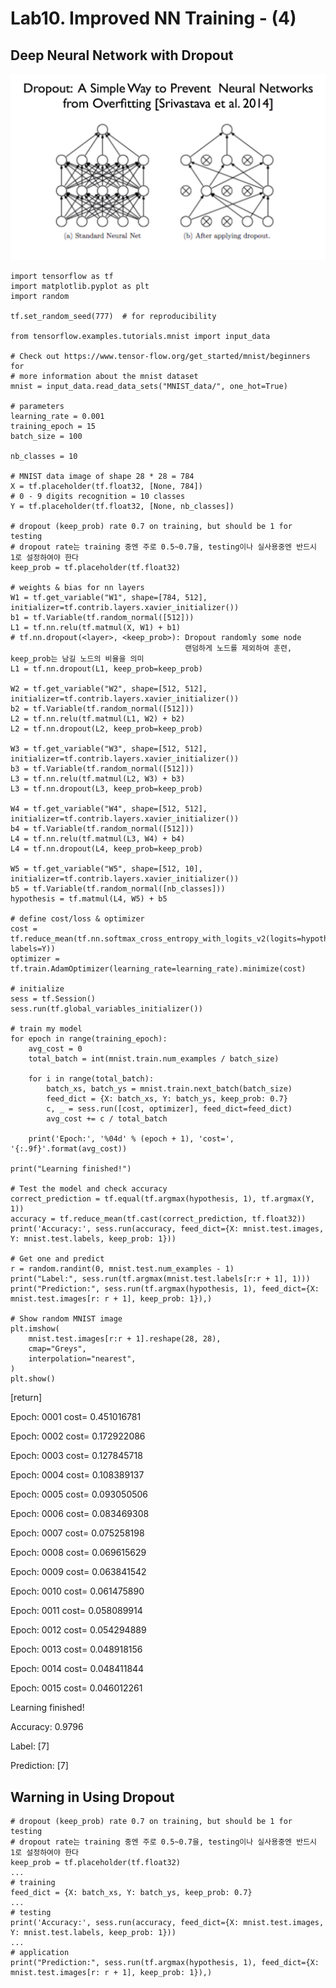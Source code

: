 # Lab10. Improved NN Training - (4)

## Deep Neural Network with Dropout

![picture_dropout](./picture_dropout.PNG)

    import tensorflow as tf
    import matplotlib.pyplot as plt
    import random
    
    tf.set_random_seed(777)  # for reproducibility
    
    from tensorflow.examples.tutorials.mnist import input_data
    
    # Check out https://www.tensor-flow.org/get_started/mnist/beginners for
    # more information about the mnist dataset
    mnist = input_data.read_data_sets("MNIST_data/", one_hot=True)
    
    # parameters
    learning_rate = 0.001
    training_epoch = 15
    batch_size = 100
    
    nb_classes = 10
    
    # MNIST data image of shape 28 * 28 = 784
    X = tf.placeholder(tf.float32, [None, 784])
    # 0 - 9 digits recognition = 10 classes
    Y = tf.placeholder(tf.float32, [None, nb_classes])
    
    # dropout (keep_prob) rate 0.7 on training, but should be 1 for testing
    # dropout rate는 training 중엔 주로 0.5~0.7을, testing이나 실사용중엔 반드시 1로 설정하여야 한다
    keep_prob = tf.placeholder(tf.float32)
    
    # weights & bias for nn layers
    W1 = tf.get_variable("W1", shape=[784, 512], initializer=tf.contrib.layers.xavier_initializer())
    b1 = tf.Variable(tf.random_normal([512]))
    L1 = tf.nn.relu(tf.matmul(X, W1) + b1)
    # tf.nn.dropout(<layer>, <keep_prob>): Dropout randomly some node
                                           랜덤하게 노드를 제외하여 훈련, keep_prob는 남길 노드의 비율을 의미
    L1 = tf.nn.dropout(L1, keep_prob=keep_prob)
    
    W2 = tf.get_variable("W2", shape=[512, 512], initializer=tf.contrib.layers.xavier_initializer())
    b2 = tf.Variable(tf.random_normal([512]))
    L2 = tf.nn.relu(tf.matmul(L1, W2) + b2)
    L2 = tf.nn.dropout(L2, keep_prob=keep_prob)
    
    W3 = tf.get_variable("W3", shape=[512, 512], initializer=tf.contrib.layers.xavier_initializer())
    b3 = tf.Variable(tf.random_normal([512]))
    L3 = tf.nn.relu(tf.matmul(L2, W3) + b3)
    L3 = tf.nn.dropout(L3, keep_prob=keep_prob)
    
    W4 = tf.get_variable("W4", shape=[512, 512], initializer=tf.contrib.layers.xavier_initializer())
    b4 = tf.Variable(tf.random_normal([512]))
    L4 = tf.nn.relu(tf.matmul(L3, W4) + b4)
    L4 = tf.nn.dropout(L4, keep_prob=keep_prob)
    
    W5 = tf.get_variable("W5", shape=[512, 10], initializer=tf.contrib.layers.xavier_initializer())
    b5 = tf.Variable(tf.random_normal([nb_classes]))
    hypothesis = tf.matmul(L4, W5) + b5
    
    # define cost/loss & optimizer
    cost = tf.reduce_mean(tf.nn.softmax_cross_entropy_with_logits_v2(logits=hypothesis, labels=Y))
    optimizer = tf.train.AdamOptimizer(learning_rate=learning_rate).minimize(cost)
    
    # initialize
    sess = tf.Session()
    sess.run(tf.global_variables_initializer())
    
    # train my model
    for epoch in range(training_epoch):
        avg_cost = 0
        total_batch = int(mnist.train.num_examples / batch_size)
    
        for i in range(total_batch):
            batch_xs, batch_ys = mnist.train.next_batch(batch_size)
            feed_dict = {X: batch_xs, Y: batch_ys, keep_prob: 0.7}
            c, _ = sess.run([cost, optimizer], feed_dict=feed_dict)
            avg_cost += c / total_batch
    
        print('Epoch:', '%04d' % (epoch + 1), 'cost=', '{:.9f}'.format(avg_cost))
    
    print("Learning finished!")
    
    # Test the model and check accuracy
    correct_prediction = tf.equal(tf.argmax(hypothesis, 1), tf.argmax(Y, 1))
    accuracy = tf.reduce_mean(tf.cast(correct_prediction, tf.float32))
    print('Accuracy:', sess.run(accuracy, feed_dict={X: mnist.test.images, Y: mnist.test.labels, keep_prob: 1}))
    
    # Get one and predict
    r = random.randint(0, mnist.test.num_examples - 1)
    print("Label:", sess.run(tf.argmax(mnist.test.labels[r:r + 1], 1)))
    print("Prediction:", sess.run(tf.argmax(hypothesis, 1), feed_dict={X: mnist.test.images[r: r + 1], keep_prob: 1}),)
    
    # Show random MNIST image
    plt.imshow(
        mnist.test.images[r:r + 1].reshape(28, 28),
        cmap="Greys",
        interpolation="nearest",
    )
    plt.show()


[return]

Epoch: 0001 cost= 0.451016781

Epoch: 0002 cost= 0.172922086

Epoch: 0003 cost= 0.127845718

Epoch: 0004 cost= 0.108389137

Epoch: 0005 cost= 0.093050506

Epoch: 0006 cost= 0.083469308

Epoch: 0007 cost= 0.075258198

Epoch: 0008 cost= 0.069615629

Epoch: 0009 cost= 0.063841542

Epoch: 0010 cost= 0.061475890

Epoch: 0011 cost= 0.058089914

Epoch: 0012 cost= 0.054294889

Epoch: 0013 cost= 0.048918156

Epoch: 0014 cost= 0.048411844

Epoch: 0015 cost= 0.046012261

Learning finished!

Accuracy: 0.9796

Label: [7]

Prediction: [7]

## Warning in Using Dropout

    # dropout (keep_prob) rate 0.7 on training, but should be 1 for testing
    # dropout rate는 training 중엔 주로 0.5~0.7을, testing이나 실사용중엔 반드시 1로 설정하여야 한다
    keep_prob = tf.placeholder(tf.float32)
    ...
    # training
    feed_dict = {X: batch_xs, Y: batch_ys, keep_prob: 0.7}
    ...
    # testing
    print('Accuracy:', sess.run(accuracy, feed_dict={X: mnist.test.images, Y: mnist.test.labels, keep_prob: 1}))
    ...
    # application
    print("Prediction:", sess.run(tf.argmax(hypothesis, 1), feed_dict={X: mnist.test.images[r: r + 1], keep_prob: 1}),)
